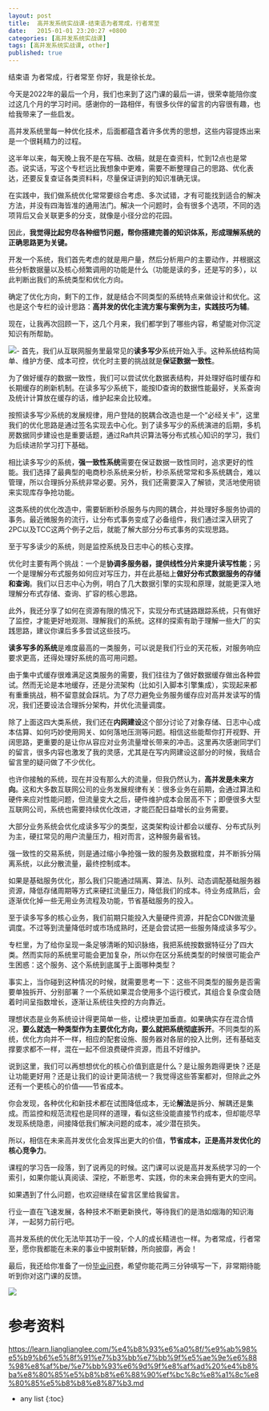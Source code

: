 ```yaml
---
layout: post
title:  高并发系统实战课-结束语为者常成，行者常至
date:   2015-01-01 23:20:27 +0800
categories: [高并发系统实战课]
tags: [高并发系统实战课, other]
published: true
---
```




结束语 为者常成，行者常至
你好，我是徐长龙。

今天是2022年的最后一个月，我们也来到了这门课的最后一讲，很荣幸能陪你度过这几个月的学习时间。感谢你的一路相伴，有很多伙伴的留言的内容很有趣，也给我带来了一些启发。

高并发系统里每一种优化技术，后面都蕴含着许多优秀的思想，这些内容提炼出来是一个很耗精力的过程。

这半年以来，每天晚上我不是在写稿、改稿，就是在查资料，忙到12点也是常态。说实话，写这个专栏远比我想象中更难，需要不断整理自己的思路、优化表达，还要反复查证各类资料料，尽量保证讲到的知识准确无误。

在实践中，我们做系统优化常常要综合考虑、多次试错，才有可能找到适合的解决方法，并没有四海皆准的通用法门。解决一个问题时，会有很多个选项，不同的选项背后又会关联更多的分支，就像是小径分岔的花园。

因此，**我觉得比起穷尽各种细节问题，帮你搭建完善的知识体系，形成理解系统的正确思路更为关键。**

开发一个系统，我们首先考虑的就是用户量，然后分析用户的主要动作，并根据这些分析数据量以及核心频繁调用的功能是什么（功能是读的多，还是写的多），以此判断出我们的系统类型和优化方向。

确定了优化方向，剩下的工作，就是结合不同类型的系统特点来做设计和优化。这也是这个专栏的设计思路：**高并发的优化主流方案与案例为主，实践技巧为辅**。

现在，让我再次回顾一下，这几个月来，我们都学到了哪些内容，希望能对你沉淀知识有所帮助。

![](https://learn.lianglianglee.com/%e4%b8%93%e6%a0%8f/%e9%ab%98%e5%b9%b6%e5%8f%91%e7%b3%bb%e7%bb%9f%e5%ae%9e%e6%88%98%e8%af%be/assets/a123e087058a4a41bfb0eb9133762f00.jpg)- 首先，我们从互联网服务里最常见的**读多写少**系统开始入手。这种系统结构简单、维护方便、成本可控，优化时主要的挑战就是**保证数据一致性**。

为了做好缓存的数据一致性，我们可以尝试优化数据表结构，并处理好临时缓存和长期缓存的刷新机制。在读多写少系统下，能按ID查询的数据性能最好，关系查询及统计计算放在缓存的话，维护起来会比较难。

按照读多写少系统的发展规律，用户登陆的脱耦合改造也是一个“必经关卡”，这里我们的优化思路是通过签名实现去中心化。到了读多写少的系统演进的后期，多机房数据同步建设也是重要话题，通过Raft共识算法等分布式核心知识的学习，我们为后续进阶学习打下基础。

相比读多写少的系统，**强一致性系统**需要在保证数据一致性同时，追求更好的性能。我们选择了最典型的电商秒杀系统来分析，秒杀系统常常和多系统耦合，难以管理，所以合理拆分系统非常必要。另外，我们还需要深入了解锁，灵活地使用锁来实现库存争抢功能。

这类系统的优化改造中，需要斩断秒杀服务与内网的耦合，并处理好多服务协调的事务。最近微服务的流行，让分布式事务变成了必备组件，我们通过深入研究了2PC以及TCC这两个例子之后，就能了解大部分分布式事务的实现思路。

至于写多读少的系统，则是监控系统及日志中心的核心支撑。

优化时主要有两个挑战：一个是**协调多服务器，提供线性分片来提升读写性能**；另一个是理解分布式服务如何应对写压力，并在此基础上**做好分布式数据服务的存储和查询**。我们以日志中心为例，明白了几大数据引擎的实现和原理，就能更深入地理解分布式存储、查询、扩容的核心思路。

此外，我还分享了如何在资源有限的情况下，实现分布式链路跟踪系统，只有做好了监控，才能更好地观测、理解我们的系统。这样的探索有助于理解一些大厂的实践思路，建议你课后多多尝试这些技巧。

**读多写多的系统**是难度最高的一类服务，可以说是我们行业的天花板，对服务响应要求更高，还得处理好系统的高可用问题。

由于集中式缓存很难满足这类服务的需要，我们往往为了做好数据缓存做出各种尝试。然而无论是本地缓存，还是分流架构（比如引入脚本引擎集成），实现起来都有重重挑战，稍不留意就会踩坑。为了尽力避免业务服务缓存应对高并发读写的情况，我们还要设法合理拆分架构，并优化流量调度。

除了上面这四大类系统，我们还在**内网建设**这个部分讨论了对象存储、日志中心成本估算、如何巧妙使用网关、如何落地压测等问题。相信这些能帮你打开视野、开阔思路，更重要的是让你从容应对业务流量增长带来的冲击。这里再次感谢同学们的留言，很多内容也激发了我的灵感，尤其是在写内网建设这部分的时候，我结合留言里的疑问做了不少优化。

也许你接触的系统，现在并没有那么大的流量，但我仍然认为，**高并发是未来方向**。这和大多数互联网公司的业务发展规律有关：很多业务在前期，会通过算法和硬件来应对性能问题，但流量变大之后，硬件维护成本会居高不下；即便很多大型互联网公司，系统也需要持续优化改进，才能匹配日益增长的业务需要。

大部分业务系统会优化成读多写少的类型，这类架构设计都会以缓存、分布式队列为主，硬扛常见的用户流量压力，相对而言，这种服务最省钱。

强一致性的交易系统，则是通过缩小争抢强一致的服务及数据粒度，并不断拆分隔离系统，以此分散流量，最终控制成本。

如果是基础服务优化，那么我们只能通过隔离、算法、队列、动态调配基础服务器资源，降低存储周期等方式来硬扛流量压力，降低我们的成本。待业务成熟后，会逐渐优化掉一些无用业务流程及功能，节省基础服务的投入。

至于读多写多的核心业务，我们前期只能投入大量硬件资源，并配合CDN做流量调度。不过等到流量降低时或市场成熟时，还是会尝试把一些服务降成读多写少。

专栏里，为了给你呈现一条足够清晰的知识脉络，我把系统按数据特征分了四大类。然而实际的系统里可能会更加复杂，所以你在区分系统类型的时候很可能会产生困惑：这个服务、这个系统到底属于上面哪种类型？

事实上，当你碰到这种情况的时候，就需要思考一下：这些不同类型的服务是否需要单独拆开、分别部署？一个系统如果混合使用多个运行模式，其组合复杂度会随着时间呈指数增长，逐渐让系统往失控的方向靠近。

理想状态是业务系统设计得更简单一些，让模块更加垂直。如果确实存在混合情况，**要么就选一种类型作为主要优化方向，要么就把系统彻底拆开**。不同类型的系统，优化方向并不一样，相应的配套设施、服务器对各层的投入比例，还有基础支撑要求都不一样，混在一起不但浪费硬件资源，而且不好维护。

说到这里，我们可以再想想优化的核心价值到底是什么？是让服务跑得更快？还是让功能更好用？还是让我们的设计更简洁统一？我觉得这些答案都对，但除此之外还有一个更核心的价值——节省成本。

你会发现，各种优化和新技术都在试图降低成本，无论**解法**是拆分、解耦还是集成。而监控和规范流程也是同样的道理，看似这些没能直接节约成本，但却能尽早发现系统隐患，间接降低我们解决问题的成本，减少潜在损失。

所以，相信在未来高并发优化会发挥出更大的价值，**节省成本，正是高并发优化的核心竞争力**。

课程的学习告一段落，到了说再见的时候。这门课可以说是高并发系统学习的一个索引，如果你能认真阅读、深挖，不断思考、实践，你的未来会拥有更大的空间。

如果遇到了什么问题，也欢迎继续在留言区里给我留言。

行业一直在飞速发展，各种技术不断更新换代，等待我们的是浩如烟海的知识海洋，一起努力前行吧。

高并发系统的优化无法毕其功于一役，个人的成长精进也一样。为者常成，行者常至，愿你我都能在未来的事业中披荆斩棘，所向披靡，再会！

最后，我还给你准备了一份[毕业问卷](https://jinshuju.net/f/kuhk7B)，希望你能花两三分钟填写一下，非常期待能听到你对这门课的反馈。

[![](https://learn.lianglianglee.com/%e4%b8%93%e6%a0%8f/%e9%ab%98%e5%b9%b6%e5%8f%91%e7%b3%bb%e7%bb%9f%e5%ae%9e%e6%88%98%e8%af%be/assets/78d4b317938f471b97975952bf065869.jpg)](https://jinshuju.net/f/kuhk7B)




# 参考资料

https://learn.lianglianglee.com/%e4%b8%93%e6%a0%8f/%e9%ab%98%e5%b9%b6%e5%8f%91%e7%b3%bb%e7%bb%9f%e5%ae%9e%e6%88%98%e8%af%be/%e7%bb%93%e6%9d%9f%e8%af%ad%20%e4%b8%ba%e8%80%85%e5%b8%b8%e6%88%90%ef%bc%8c%e8%a1%8c%e8%80%85%e5%b8%b8%e8%87%b3.md

* any list
{:toc}
